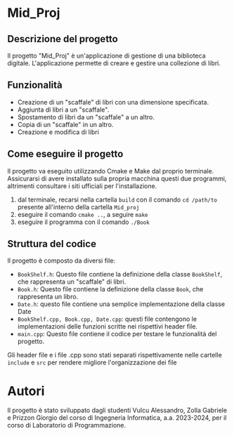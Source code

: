 # Mid_Proj

## Descrizione del progetto

Il progetto "Mid_Proj" è un'applicazione di gestione di una biblioteca digitale. L'applicazione permette di creare e gestire una collezione di libri.

## Funzionalità

- Creazione di un "scaffale" di libri con una dimensione specificata.
- Aggiunta di libri a un "scaffale".
- Spostamento di libri da un "scaffale" a un altro.
- Copia di un "scaffale" in un altro.
- Creazione e modifica di libri

## Come eseguire il progetto

Il progetto va eseguito utilizzando Cmake e Make dal proprio terminale. Assicurarsi di avere installato sulla propria macchina questi due programmi, altrimenti consultare i siti ufficiali per l'installazione.
1) dal terminale, recarsi nella cartella `build` con il comando `cd /path/to` presente all'interno della cartella `Mid_proj`
2) eseguire il comando `cmake ..`, a seguire `make` 
3) eseguire il programma con il comando `./Book`

## Struttura del codice

Il progetto è composto da diversi file:

- `BookShelf.h`: Questo file contiene la definizione della classe `BookShelf`, che rappresenta un "scaffale" di libri.
- `Book.h`: Questo file contiene la definizione della classe `Book`, che rappresenta un libro.
- `Date.h`: questo file contiene una semplice implementazione della classe Date
- `BookShelf.cpp, Book.cpp, Date.cpp`: questi file contengono le implementazioni delle funzioni scritte nei rispettivi header file.
- `main.cpp`: Questo file contiene il codice per testare le funzionalità del progetto.

Gli header file e i file .cpp sono stati separati rispettivamente nelle cartelle `include` e `src` per rendere migliore l'organizzazione dei file

# Autori

Il progetto è stato sviluppato dagli studenti Vulcu Alessandro, Zolla Gabriele e Prizzon Giorgio del corso di Ingegneria Informatica, a.a. 2023-2024, per il corso di Laboratorio di Programmazione. 
